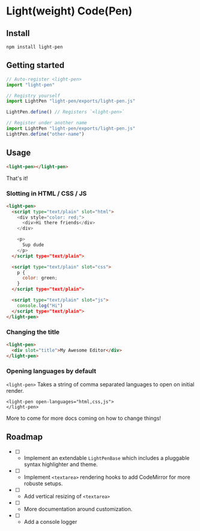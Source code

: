 # Light(weight) Code(Pen)

## Install

```
npm install light-pen
```

## Getting started

```js
// Auto-register <light-pen>
import "light-pen"

// Registry yourself
import LightPen "light-pen/exports/light-pen.js"

LightPen.define() // Registers `<light-pen>`

// Register under another name
import LightPen "light-pen/exports/light-pen.js"
LightPen.define("other-name")
```

## Usage

```html
<light-pen></light-pen>
```

That's it!


### Slotting in HTML / CSS / JS

```html
<light-pen>
  <script type="text/plain" slot="html">
    <div style="color: red;">
      <div>Hi there friends</div>
    </div>

    <p>
      Sup dude
    </p>
  </script type="text/plain">

  <script type="text/plain" slot="css">
    p {
      color: green;
    }
  </script type="text/plain">

  <script type="text/plain" slot="js">
    console.log("Hi")
  </script type="text/plain">
</light-pen>
```

### Changing the title

```html
<light-pen>
  <div slot="title">My Awesome Editor</div>
</light-pen>
```

### Opening languages by default

`<light-pen>` Takes a string of comma separated languages to open on initial render.

```
<light-pen open-languages="html,css,js">
</light-pen>
```

More to come for more docs coming on how to change things!

## Roadmap

- [ ] - Implement an extendable `LightPenBase` which includes a pluggable syntax highlighter and theme.
- [ ] - Implement `<textarea>` rendering hooks to add CodeMirror for more robuste setups.
- [ ] - Add vertical resizing of `<textarea>`
- [ ] - More documentation around customization.
- [ ] - Add a console logger
